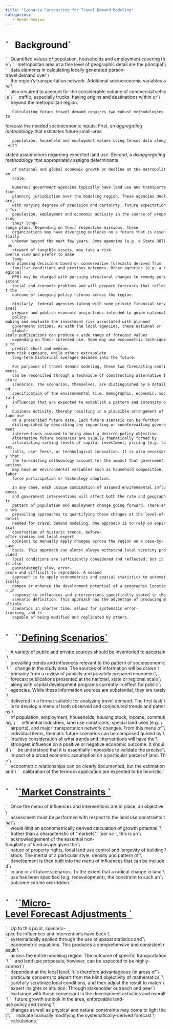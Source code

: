 ```yaml
---
title: "Scenario Forecasting for Travel Demand Modeling"
categories:
   - Needs Review
---
```


<h1>
`   Background`

</h1>
`   Quantified values of population, households and employment covering the`\
`   metropolitan area at a fine level of geographic detail are the principal`\
`   data elements in calculating locally generated person-travel demand over`\
`   the region’s transportation network. Additional socioeconomic variables are`\
`   also required to account for the considerable volume of commercial vehicle`\
`   traffic, especially trucks, having origins and destinations within or`\
`   beyond the metropolitan region.`

`   Calculating future travel demand requires two robust methodologies to`

forecast the needed socioeconomic inputs. First, an <em>aggregating methodology</em> that estimates future small-area

`   population, household and employment values using Census data along with`

stated assumptions regarding expected land use. Second, a <em>disaggregating methodology</em> that appropriately assigns determinants

`   of national and global economic growth or decline at the metropolitan`\
`   scale.`

`   Numerous government agencies typically have land use and transportation`\
`   planning jurisdiction over the modeling region. These agencies declare,`\
`   with varying degrees of precision and certainty, future expectations for`\
`   population, employment and economic activity in the course of preparing`\
`   their long-range plans. Depending on their respective missions, these`\
`   organizations may have diverging outlooks on a future that is essentially`\
`   unknown beyond the next few years. Some agencies (e.g. a State DOT) as`\
`   steward of tangible assets, may take a risk-averse view and prefer to make`\
`   long-term planning decisions based on conservative forecasts derived from`\
`   familiar conditions and previous outcomes. Other agencies (e.g. a regional`\
`   MPO) may be charged with pursuing structural changes to remedy persistent`\
`   social and economic problems and will prepare forecasts that reflect the`\
`   outcome of sweeping policy reforms across the region.`

`   Similarly, federal agencies (along with some private financial services)`\
`   prepare and publish economic projections intended to guide national`\
`   policy-making and evaluate the investment risk associated with planned`\
`   government actions. As with the local agencies, these national or`\
`   global-scale publications can produce a wide range of forecast values`\
`   depending on their intended use. Some may use econometric techniques to`\
`   predict short and medium-term risk exposure, while others extrapolate`\
`   long-term historical averages decades into the future.`

`   For purposes of travel demand modeling, these two forecasting sentiments`\
`   can be reconciled through a technique of constructing alternative future`\
`   scenarios. The scenarios, themselves, are distinguished by a detailed`\
`   specification of the environmental (i.e. demographic, economic, social)`\
`   influences that are expected to establish a pattern and intensity of`\
`   business activity, thereby resulting in a plausible arrangement of land use`\
`   at a prescribed future date. Each future scenario can be further`\
`   distinguished by describing any supporting or countervailing government`\
`   interventions assumed to bring about a desired policy objective.`\
`   Alternative future scenarios are usually thematically formed by`\
`   articulating varying levels of capital investment, pricing (e.g. taxes,`\
`   tolls, user fees), or technological innovation. It is also necessary that`\
`   the forecasting methodology account for the impact that government actions`\
`   may have on environmental variables such as household composition, labor`\
`   force participation or technology adoption.`

`   In any case, each unique combination of assumed environmental influences`\
`   and government interventions will affect both the rate and geographic`\
`   pattern of population and employment change going forward. There are two`\
`   prevailing approaches to quantifying these changes at the level-of-detail`\
`   needed for travel demand modeling. One approach is to rely on empirical`\
`   observation of historic trends, before-after studies and local expert`\
`   opinions to manually apply changes across the region on a case-by-case`\
`   basis. This approach can almost always withstand local scrutiny provided`\
`   local conditions are sufficiently considered and reflected; but it is also`\
`   painstakingly slow, error-prone and difficult to reproduce. A second`\
`   approach is to apply econometrics and spatial statistics to automatically`\
`   dampen or enhance the development potential of a geographic location in`\
`   response to influences and interventions specifically stated in the`\
`   scenario definition. This approach has the advantage of producing multiple`\
`   scenarios in shorter time, allows for systematic error-tracking, and is`\
`   capable of being modified and replicated by others.`

<h1>
`   `<u>`Defining Scenarios`</u>

</h1>
`   A variety of public and private sources should be inventoried to ascertain`\
`   prevailing trends and influences relevant to the pattern of socioeconomic`\
`   change in the study area. The sources of information will be drawn`\
`   primarily from a review of publicly and privately prepared economic`\
`   forecast publications presented at the national, state or regional scale`\
`   along with capital development programs currently in effect for public`\
`   agencies. While these information sources are substantial, they are rarely`\
`   delivered in a format suitable for analyzing travel demand. The first task`\
`   is to develop a menu of both observed and conjectured trends and patterns`\
`   of population, employment, households, housing stock, income, commuting,`\
`   influential industries, land use constraints, special land uses (e.g.`\
`   airports), and major transportation network changes. From this menu of`\
`   individual items, thematic future scenarios can be composed guided by`\
`   intuitive consideration of what trends and interventions will have the`\
`   strongest influence on a positive or negative economic outcome. It should`\
`   be understood that it is essentially impossible to validate the precise`\
`   impact of a broad economic assumption on a particular parcel of land. The`\
`   econometric relationships can be clearly documented, but the estimation and`\
`   calibration of the terms in application are expected to be heuristic.`

<h1>
`   `<u>`Market Constraints `</u>

</h1>
`   Once the menu of influences and interventions are in place, an objective`\
`   assessment must be performed with respect to the land use constraints that`\
`   would limit an econometrically derived calculation of growth potential.`\
`   Rather than a characteristic of “markets” `<em>`per se`</em>`, this is an`\
`   acknowledgement of the essential non-fungibility of land usage given the`\
`   nature of property rights, local land use control and longevity of building`\
`   stock. The inertia of a particular style, density and pattern of`\
`   development is then built into the menu of influences that can be included`\
`   in any or all future scenarios. To the extent that a radical change in land`\
`   use has been specified (e.g. redevelopment), the constraint to such an`\
`   outcome can be overridden.`

<h1>
`   `<u>`Micro-Level Forecast Adjustments `</u>

</h1>
`   Up to this point, scenario-specific influences and interventions have been`\
`   systematically applied through the use of spatial statistics and`\
`   econometric equations. This produces a comprehensive and consistent result`\
`   across the entire modeling region. The outcome of specific transportation`\
`   and land use proposals, however, can be expected to be highly-context`\
`   dependent at the local level. It is therefore advantageous (in areas of`\
`   particular concern) to depart from the blind objectivity of mathematics,`\
`   carefully scrutinize local conditions, and then adjust the result to match`\
`   expert insights or intuition. Through stakeholder outreach and peer`\
`   exchange with those conversant in the development activities and overall`\
`   future growth outlook in the area, enforceable land-use policy and zoning`\
`   changes as well as physical and natural constraints may come to light that`\
`   indicate manually modifying the systematically-derived forecast`\
`   calculations.`

